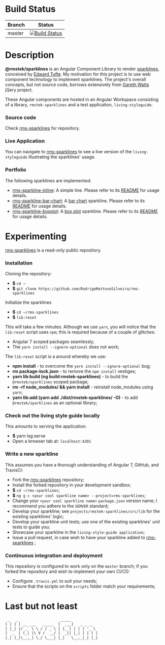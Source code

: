 
# Build Status
| Branch        | Status           |
| ------------- | ---------------- |
| master        | [![Build Status](https://travis-ci.org/RodrigoMattosoSilveira/rms-sparklines.svg?branch=master)](https://travis-ci.org/RodrigoMattosoSilveira/rms-sparklines) |

# Description
**@rmstek/sparklines** is an Angular Component Library to render [sparklines](https://www.edwardtufte.com/bboard/q-and-a-fetch-msg?msg_id=0001OR), conceived by [Edward Tufte](https://www.edwardtufte.com/tufte/). My motivation for this project is to use web component technology to implement sparklines. The project's overall concepts, but not source code, borrows extensively from [Gareth Watts](https://omnipotent.net/jquery.sparkline/#s-about) jQery project.

These Angular components are hosted in an Angular Workspace consisting of a library, `rmstek-sparklines` and a test application, `living-styleguide`.

### Source code
Check [rms-sparklines](https://github.com/RodrigoMattosoSilveira/rms-sparklines) for repository.

### Live Application
You can navigate to [rms-sparklines](https://rodrigomattososilveira.github.io/rms-sparklines/) to see a live version of the `living-styleguide` illustrating the sparklines' usage.

### Portfolio
The following sparklines are implemented:
* [rms-sparkline-inline](https://github.com/RodrigoMattosoSilveira/rms-sparklines/tree/master/projects/rmstek-sparklines/src/lib/spark-line): A simple line. Please refer to its [README](https://github.com/RodrigoMattosoSilveira/rms-sparklines/tree/master/projects/rmstek-sparklines/src/lib/spark-line/README.md) for usage details.
* [rms-sparkline-bar-chart](https://github.com/RodrigoMattosoSilveira/rms-sparklines/tree/master/projects/rmstek-sparklines/src/lib/spark-barchart): A [bar chart](https://en.wikipedia.org/wiki/Bar_chart) sparkline. Please refer to its [README](https://github.com/RodrigoMattosoSilveira/rms-sparklines/tree/master/projects/rmstek-sparklines/src/lib/spark-barchart/README.md) for usage details.
* [rms-sparkline-boxplot](https://github.com/RodrigoMattosoSilveira/rms-sparklines/tree/master/projects/rmstek-sparklines/src/lib/spark-boxplot): A [box plot](https://en.wikipedia.org/wiki/Box_plot) sparkline. Please refer to its [README](https://github.com/RodrigoMattosoSilveira/rms-sparklines/tree/master/projects/rmstek-sparklines/src/lib/spark-boxplot/README.md) for usage details.

# Experimenting
[rms-sparklines](https://github.com/RodrigoMattosoSilveira/rms-sparklines) is a read-only public repository.

### Installation
Cloning the repository:
* **$** `cd ~`
* **$** `git clone https://github.com/RodrigoMattosoSilveira/rms-sparklines`

Initialize the sparklines
* **$** `cd ~/rms-sparklines`
* **$** `lib:reset`

This will take a few minutes. Although we use `yarn`, you will notice that the `lib:reset` script uses `npm`; this is required because of a couple of glitches:
* Angular 7 scoped packages seamlessly;
* The `yarn install --ignore-optional` does not work;

The `lib:reset` script is a around whereby we use:
* **npm install** - to overcome the `yarn install --ignore-optional` bug;
* **rm package-lock.json** - to remove the `npm install` vestiges;
* **yarn lib:build (ng build rmstek-sparklines)** - to build the `@rmstek/sparklines` scoped package;
* **rm -rf node_modules/ && yarn install** - reinstall node_modules using `yarn`;
* **yarn lib:add (yarn add ./dist/rmstek-sparklines/ -O)** - to add `@rmstek/sparklines` as an optional library;

### Check out the living style guide locally
This amounts to serving the application:
* **$** yarn lsg:serve
* Open a browser tab at: `localhost:4201`

### Write a new sparkline
This assumes you have a thorough understanding of Angular 7, GitHub, and TravisCI:
* Fork the [rms-sparklines](https://github.com/RodrigoMattosoSilveira/rms-sparklines) repository;
* Install the forked repository in your development sandbox;
* **$** `cd ~/rms-sparklines`;
* **$** `ng g c <your cool sparkline name> --project=rms-sparklines`;
* Change your `<your cool sparkline name>` `package.json` version name; I recommend you adhere to the `SEMVER` standard;
* Develop your sparkline; see `projects/rmstek-sparklines/src/lib` for the existing sparklines' logic;
* Develop your sparkline unit tests; use one of the existing sparklines' unit tests to guide you;
* Showcase your sparkline in the `living-style-guide application`;
* Issue a pull request, in case wish to have your sparkline added to [rms-sparklines](https://github.com/RodrigoMattosoSilveira/rms-sparklines) ;

### Continuous integration and deployment
This repository is configured to work only on the `master` branch; if you forked the repository and wish to implement your own CI/CD:
* Configure `.travis.yml` to suit your needs;
* Ensure that the scripts on the `scripts` folder match your requirements;

# Last but not least
````html
 _   _                   _____            
| | | | __ ___   _____  |  ___|   _ _ __  
| |_| |/ _` \ \ / / _ \ | |_ | | | | '_ \
|  _  | (_| |\ V /  __/ |  _|| |_| | | | |
|_| |_|\__,_| \_/ \___| |_|   \__,_|_| |_|                                      
````
